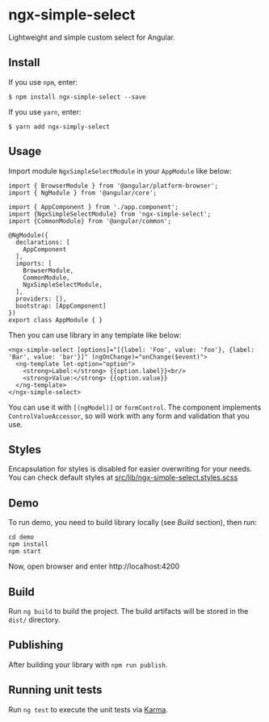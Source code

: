 # ngx-simple-select

Lightweight and simple custom select for Angular.

## Install
If you use `npm`, enter:
```
$ npm install ngx-simple-select --save
```

If you use `yarn`, enter:
```
$ yarn add ngx-simply-select
```

## Usage

Import module `NgxSimpleSelectModule` in your `AppModule` like below:
```
import { BrowserModule } from '@angular/platform-browser';
import { NgModule } from '@angular/core';

import { AppComponent } from './app.component';
import {NgxSimpleSelectModule} from 'ngx-simple-select';
import {CommonModule} from '@angular/common';

@NgModule({
  declarations: [
    AppComponent
  ],
  imports: [
    BrowserModule,
    CommonModule,
    NgxSimpleSelectModule,
  ],
  providers: [],
  bootstrap: [AppComponent]
})
export class AppModule { }
```

Then you can use library in any template like below:
```
<ngx-simple-select [options]="[{label: 'Foo', value: 'foo'}, {label: 'Bar', value: 'bar'}]" (ngOnChange)="onChange($event)">
  <ng-template let-option="option">
    <strong>Label:</strong> {{option.label}}<br/>
    <strong>Value:</strong> {{option.value}}
  </ng-template>
</ngx-simple-select>
``` 

You can use it with `[(ngModel)]` or `formControl`. The component implements `ControlValueAccessor`, so will work with any form and validation that you use.

## Styles

Encapsulation for styles is disabled for easier overwriting for your needs. You can check default styles at
[src/lib/ngx-simple-select.styles.scss](https://github.com/namerci/ngx-simple-select/blob/master/src/lib/ngx-simple-select.styles.scss)

## Demo

To run demo, you need to build library locally (see *Build* section), then run:
```
cd demo
npm install
npm start
```

Now, open browser and enter http://localhost:4200

## Build

Run `ng build` to build the project. The build artifacts will be stored in the `dist/` directory.

## Publishing

After building your library with `npm run publish`.

## Running unit tests

Run `ng test` to execute the unit tests via [Karma](https://karma-runner.github.io).


